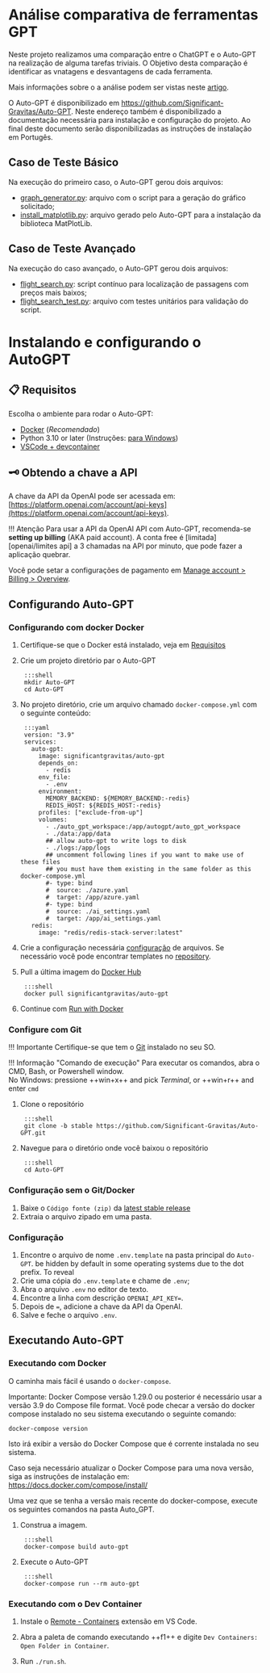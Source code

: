 # Análise comparativa de ferramentas GPT

Neste projeto realizamos uma comparação entre o ChatGPT e o Auto-GPT na realização de alguma tarefas triviais. O Objetivo desta comparação é identificar as vnatagens e desvantagens de cada ferramenta.

Mais informações sobre o a análise podem ser vistas neste [artigo](www.globo.com).

O Auto-GPT é disponibilizado em https://github.com/Significant-Gravitas/Auto-GPT. Neste endereço também é disponibilizado a documentação necessária para instalação e configuração do projeto. Ao final deste documento serão disponibilizadas as instruções de instalação em Portugês.

## Caso de Teste Básico
Na execução do primeiro caso, o Auto-GPT gerou dois arquivos:
 * [graph_generator.py](src/basico/graph_generator.py): arquivo com o script para a geração do gráfico solicitado;
 * [install_matplotlib.py](src/basico/install_matplotlib.py): arquivo gerado pelo Auto-GPT para a instalação da biblioteca MatPlotLib.

## Caso de Teste Avançado
Na execução do caso avançado, o Auto-GPT gerou dois arquivos:
 * [flight_search.py](src/avancado/flight_search.py): script contínuo para localização de passagens com preços mais baixos;
 * [flight_search_test.py](src/avancado/flight_search_tests.py): arquivo com testes unitários para validação do script.

# Instalando e configurando o AutoGPT

## 📋 Requisitos

Escolha o ambiente para rodar o Auto-GPT:

  - [Docker](https://docs.docker.com/get-docker/) (*Recomendado*)
  - Python 3.10 or later (Instruções: [para Windows](https://www.tutorialspoint.com/how-to-install-python-in-windows))
  - [VSCode + devcontainer](https://marketplace.visualstudio.com/items?itemName=ms-vscode-remote.remote-containers)


## 🗝️ Obtendo a chave a API

A chave da API da OpenAI pode ser acessada em: [https://platform.openai.com/account/api-keys](https://platform.openai.com/account/api-keys).

!!! Atenção
    Para usar a API da OpenAI API com Auto-GPT, recomenda-se **setting up billing**
    (AKA paid account). A conta free é [limitada][openai/limites api] a 3 chamadas na API por minuto, que pode fazer a aplicação quebrar.

   Você pode setar a configurações de pagamento em [Manage account > Billing > Overview](https://platform.openai.com/account/billing/overview).

## Configurando Auto-GPT

### Configurando com docker Docker

1. Certifique-se que o Docker está instalado, veja em [Requisitos](#Requisitos)
2. Crie um projeto diretório par o Auto-GPT

        :::shell
        mkdir Auto-GPT
        cd Auto-GPT

3. No projeto diretório, crie um arquivo chamado `docker-compose.yml` com o seguinte conteúdo:

        :::yaml
        version: "3.9"
        services:
          auto-gpt:
            image: significantgravitas/auto-gpt
            depends_on:
              - redis
            env_file:
              - .env
            environment:
              MEMORY_BACKEND: ${MEMORY_BACKEND:-redis}
              REDIS_HOST: ${REDIS_HOST:-redis}
            profiles: ["exclude-from-up"]
            volumes:
              - ./auto_gpt_workspace:/app/autogpt/auto_gpt_workspace
              - ./data:/app/data
              ## allow auto-gpt to write logs to disk
              - ./logs:/app/logs
              ## uncomment following lines if you want to make use of these files
              ## you must have them existing in the same folder as this docker-compose.yml
              #- type: bind
              #  source: ./azure.yaml
              #  target: /app/azure.yaml
              #- type: bind
              #  source: ./ai_settings.yaml
              #  target: /app/ai_settings.yaml
          redis:
            image: "redis/redis-stack-server:latest"

4. Crie a configuração necessária [configuração](#configuração) de arquivos. Se necessário você pode encontrar templates no [repository].
5. Pull a última imagem do [Docker Hub]

        :::shell
        docker pull significantgravitas/auto-gpt

6. Continue com [Run with Docker](#run-with-docker)

[Docker Hub]: https://hub.docker.com/r/significantgravitas/auto-gpt
[repository]: https://github.com/Significant-Gravitas/Auto-GPT


### Configure com Git

!!! Importante
    Certifique-se que tem o [Git](https://git-scm.com/downloads) instalado no seu SO.

!!! Informação "Comando de execução"
    Para executar os comandos, abra o CMD, Bash, or Powershell window.  
    No Windows: pressione ++win+x++ and pick *Terminal*, or ++win+r++ and enter `cmd`

1. Clone o repositório

        :::shell
        git clone -b stable https://github.com/Significant-Gravitas/Auto-GPT.git

2. Navegue para o diretório onde você baixou o repositório

        :::shell
        cd Auto-GPT

### Configuração sem o Git/Docker

1. Baixe o `Código fonte (zip)` da [latest stable release](https://github.com/Significant-Gravitas/Auto-GPT/releases/latest)
2. Extraia o arquivo zipado em uma pasta.


### Configuração

1. Encontre o arquivo de nome `.env.template` na pasta principal do `Auto-GPT`.
    be hidden by default in some operating systems due to the dot prefix. To reveal
2. Crie uma cópia do `.env.template` e chame de `.env`;
3. Abra o arquivo `.env` no editor de texto.
4. Encontre a linha com descrição `OPENAI_API_KEY=`.
5. Depois de `=`, adicione a chave da API da OpenAI.
6. Salve e feche o arquivo `.env`.

## Executando Auto-GPT

### Executando com Docker

O caminha mais fácil é usando o `docker-compose`. 

Importante: Docker Compose versão 1.29.0 ou posterior é necessário usar a versão 3.9 do Compose file format.
Você pode checar a versão do docker compose instalado no seu sistema executando o seguinte comando:

	docker-compose version

Isto irá exibir a versão do Docker Compose que é corrente instalada no seu sistema.

Caso seja necessário atualizar o Docker Compose para uma nova versão, siga as instruções de instalação em: https://docs.docker.com/compose/install/

Uma vez que se tenha a versão mais recente do docker-compose, execute os seguintes comandos na pasta Auto_GPT.

1. Construa a imagem.

        :::shell
        docker-compose build auto-gpt

2. Execute o Auto-GPT

        :::shell
        docker-compose run --rm auto-gpt

[docker-compose file]: https://github.com/Significant-Gravitas/Auto-GPT/blob/stable/docker-compose.yml


### Executando com o Dev Container

1. Instale o [Remote - Containers](https://marketplace.visualstudio.com/items?itemName=ms-vscode-remote.remote-containers) extensão em VS Code.

2. Abra a paleta de comando executando ++f1++ e digite `Dev Containers: Open Folder in Container`.

3. Run `./run.sh`.
